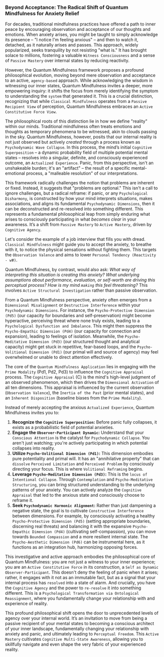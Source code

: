### Beyond Acceptance: The Radical Shift of Quantum Mindfulness for Anxiety Relief

For decades, traditional mindfulness practices have offered a path to inner peace by encouraging observation and acceptance of our thoughts and emotions. When anxiety arises, you might be taught to simply acknowledge its presence – "I notice I'm feeling anxious" – and then to watch it, detached, as it naturally arises and passes. This approach, widely popularized, seeks tranquility by not resisting "what is." It has brought solace to millions, fostering a valuable `Witness Consciousness` and a sense of `Passive Mastery` over internal states by reducing reactivity.

However, the Quantum Mindfulness framework proposes a profound philosophical evolution, moving beyond mere observation and acceptance to an active, `agency-based` approach. While acknowledging the wisdom in witnessing our inner states, Quantum Mindfulness invites a deeper, more empowering inquiry: it shifts the focus from merely identifying the symptom to understanding the `system` that generated it. This is a crucial distinction, recognizing that while `Classical Mindfulness` operates from a `Passive Recipient View` of perception, Quantum Mindfulness embraces an `Active Constitutive Force View`.

The philosophical roots of this distinction lie in how we define "reality" within our minds. Traditional mindfulness often treats emotions and thoughts as temporary phenomena to be witnessed, akin to clouds passing in the sky. Quantum Mindfulness, however, posits that our internal reality is not just observed but actively *created* through a process known as `Psychodynamic Wave Collapse`. In this process, the mind’s initial `Cognitive Superposition` – a dynamic probability field of multiple potential mental states – resolves into a singular, definite, and consciously experienced outcome, an `Actualized Experience`. Panic, from this perspective, isn't an unshakeable burden; it's an "artifact" – the result of a specific mental-emotional process, a "malleable resolution" of our interpretations.

This framework radically challenges the notion that problems are inherent or fixed. Instead, it suggests that "problems are optional." This isn't a call to ignore challenges, but a radical reframe: if panic, or any `Psychological Disharmony`, is constructed by how your mind interprets situations, makes associations, and aligns its fundamental `Psychodynamic Dimensions`, then it can be deconstructed and re-resolved into something different. This represents a fundamental philosophical leap from simply enduring what arises to consciously participating in what *becomes clear* in your awareness. It’s a shift from `Passive Mastery` to `Active Mastery`, driven by `Cognitive Agency`.

Let's consider the example of a job interview that fills you with dread. `Classical Mindfulness` might guide you to accept the anxiety, to breathe with it, to notice the physical sensations without fighting them. This targets the `Observation Valence` and aims to lower `Personal Tendency (Reactivity - wΨ)`.

Quantum Mindfulness, by contrast, would also ask: *What way of interpreting this situation is creating this anxiety? What underlying assumptions about performance, evaluation, or self-worth are driving this perceptual process? How is my mind `making` this feel threatening?* This involves `Active Structural Investigation` rather than passive observation.

From a Quantum Mindfulness perspective, anxiety often emerges from a `Dimensional Misalignment` or `Destructive Interference` within your `Psychodynamic Dimensions`. For instance, the `Psycho-Protective Dimension (Pd5)` (our capacity for boundaries and self-preservation) might become hyperactive, perceiving threat where none truly exists, leading to a `Psychological Dysfunction and Imbalance`. This might then suppress the `Psycho-Empathic Dimension (Pd4)` (our capacity for connection and expansion), leading to feelings of isolation. Meanwhile, the `Psycho-Meditative Dimension (Pd3)` (our structured thought and analytical capacity) might get stuck in repetitive, fear-based loops, and the `Psycho-Volitional Dimension (Pd1)` (our primal will and source of agency) may feel overwhelmed or unable to direct attention effectively.

The core of the `Quantum Mindfulness Application` lies in engaging with the `Prime Modality` (Pd1, Pd2, Pd3) to influence the `Cognitive Appraisal` process. The `Cognitive Appraisal` (C) is the mind's high-level judgment of an observed phenomenon, which then drives the `Dimensional Activation` of all ten dimensions. This appraisal is influenced by the current observation (`Observation Valence`), the `Inertia of the Past` (prior mental states), and an `Inherent Disposition` (baseline biases from the `Prime Modality`).

Instead of merely accepting the anxious `Actualized Experience`, Quantum Mindfulness invites you to:

1.  **Recognize the `Cognitive Superposition`:** Before panic fully collapses, it exists as a probabilistic field of potential anxieties.
2.  **Engage the `Observer-Participant Dynamic`:** Understand that your `Conscious Attention` is the catalyst for `Psychodynamic Collapse`. You aren't just watching; you're actively participating in which potential collapses into reality.
3.  **Utilize `Psycho-Volitional Dimension (Pd1)`:** This dimension embodies pure potentiality and primal will. It has an "annihilative property" that can `dissolve` `Perceived Limitation` and `Perceived Problem` by consciously directing your focus. This is where `Volitional Reframing` begins.
4.  **Leverage `Psycho-Meditative Dimension (Pd3)`:** This is the `locus of Intentional Collapse`. Through `Contemplation` and `Psycho-Meditative Structuring`, you can bring structured understanding to the underlying patterns of your anxiety. You can actively analyze the `Cognitive Appraisal` that led to the anxious state and consciously choose to reframe it.
5.  **Seek `Psychodynamic Harmonic Alignment`:** Rather than just dampening a negative state, the goal is to cultivate `Constructive Interference` between dimensions. For example, by consciously activating a healthy `Psycho-Protective Dimension (Pd5)` (setting appropriate boundaries, discerning real threats) and balancing it with the expansive `Psycho-Empathic Dimension (Pd4)` (cultivating self-compassion), you can move towards `Bounded Compassion` and a more resilient internal state. The `Psycho-Aesthetic Dimension (Pd6)` can be instrumental here, as it functions as an integration hub, harmonizing opposing forces.

This investigative and active approach embodies the philosophical core of Quantum Mindfulness: you are not just a witness to your inner experience; you are an `Active Constitutive Force` in its construction, a `Self as Dynamic Observer-Participant`. This doesn't deny the feeling of panic when it arises; rather, it engages with it not as an immutable fact, but as a signal that your internal process has `resolved` into a state of alarm. And crucially, you have the `Cognitive Agency` and the power to `re-resolve` it into something different. This is a `Psychological Transformation via Ontological Reassignment`, where you fundamentally change your relationship with and experience of reality.

This profound philosophical shift opens the door to unprecedented levels of agency over your internal world. It’s an invitation to move from being a passive recipient of your mental states to becoming a conscious architect of your inner landscape, fundamentally changing your relationship with anxiety and panic, and ultimately leading to `Perceptual Freedom`. This `Active Mastery` cultivates `Cognitive Multi-State Awareness`, allowing you to skillfully navigate and even shape the very fabric of your experienced reality.